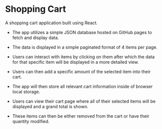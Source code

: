 # Shopping Cart

A shopping cart application built using React.

- The app utilizes a simple JSON database hosted on GitHub pages to fetch and display data.

- The data is displayed in a simple paginated format of 4 items per page.

- Users can interact with items by clicking on them after which the data for that specific item will be displayed in a more detailed view.

- Users can then add a specific amount of the selected item into their cart.

- The app will then store all relevant cart information inside of browser local storage.

- Users can view their cart page where all of their selected items will be displayed and a grand total is shown.

- These items can then be either removed from the cart or have their quantity modified.

